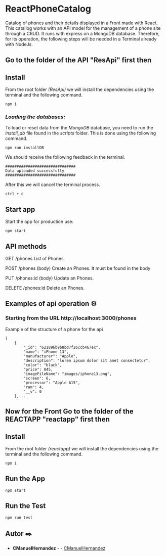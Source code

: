 # ReactPhoneCatalog

Catalog of phones and their details displayed in a Front made with React.
This catallog works with an API model for the management of a phone site through a CRUD.
It runs with express on a MongoDB database.
Therefore, for its operation, the following steps will be needed in a Terminal already with NodeJs.

## Go to the folder of the API "ResApi" first then

## Install

From the root folder _(ResApi)_ we will install the dependencies using the terminal and the following command.

```shell
npm i
```

### _Loading the databases:_

To load or reset data from the _MongoDB_ database, you need to run the _install_db_ file found in the _scripts_ folder.
This is done using the following command.

```
npm run installDB
```

We should receive the following feedback in the terminal.

```
###############################
Data uploaded successfully
###############################
```

After this we will cancel the terminal process.

```
ctrl + c
```

## Start app

Start the app for production use:

```shell
npm start
```

## API methods

GET /phones
List of Phones

POST /phones (body)
Create an Phones. It must be found in the body

PUT /phones:id (body)
Update an Phones.

DELETE /phones:id
Delete an Phones.

## Examples of api operation ⚙️

### Starting from the URL http://localhost:3000/phones

Example of the structure of a phone for the api

```
[
    {
        "_id": "621896b9b8bd7f26ccb467ec",
        "name": "iPhone 13",
        "manufacturer": "Apple",
        "description": "lorem ipsum dolor sit amet consectetur",
        "color": "black",
        "price": 845,
        "imageFileName": "images/iphone13.png",
        "screen": 6,
        "processor": "Apple A15",
        "ram": 4,
        "__v": 0
    },...
```

## Now for the Front Go to the folder of the REACTAPP "reactapp" first then

## Install

From the root folder _(reactapp)_ we will install the dependencies using the terminal and the following command.

```shell
npm i
```

## Run the App

```shell
npm start
```

## Run the Test

```shell
npm run test
```

## Autor ✒️

- **CManuelHernandez** - - [CManuelHernandez](https://github.com/CManuelHernandez)
